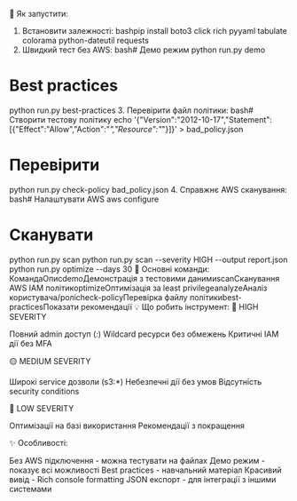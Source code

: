 🚀 Як запустити:
1. Встановити залежності:
bashpip install boto3 click rich pyyaml tabulate colorama python-dateutil requests
2. Швидкий тест без AWS:
bash# Демо режим
python run.py demo

# Best practices
python run.py best-practices
3. Перевірити файл політики:
bash# Створити тестову політику
echo '{"Version":"2012-10-17","Statement":[{"Effect":"Allow","Action":"*","Resource":"*"}]}' > bad_policy.json

# Перевірити
python run.py check-policy bad_policy.json
4. Справжнє AWS сканування:
bash# Налаштувати AWS
aws configure

# Сканувати
python run.py scan
python run.py scan --severity HIGH --output report.json
python run.py optimize --days 30
🎯 Основні команди:
КомандаОписdemoДемонстрація з тестовими данимиscanСканування AWS IAM політикoptimizeОптимізація за least privilegeanalyzeАналіз користувача/роліcheck-policyПеревірка файлу політикиbest-practicesПоказати рекомендації
💡 Що робить інструмент:
🔴 HIGH SEVERITY

Повний admin доступ (*:*)
Wildcard ресурси без обмежень
Критичні IAM дії без MFA

🟡 MEDIUM SEVERITY

Широкі service дозволи (s3:*)
Небезпечні дії без умов
Відсутність security conditions

🔵 LOW SEVERITY

Оптимізації на базі використання
Рекомендації з покращення

✨ Особливості:

Без AWS підключення - можна тестувати на файлах
Демо режим - показує всі можливості
Best practices - навчальний матеріал
Красивий вивід - Rich console formatting
JSON експорт - для інтеграції з іншими системами